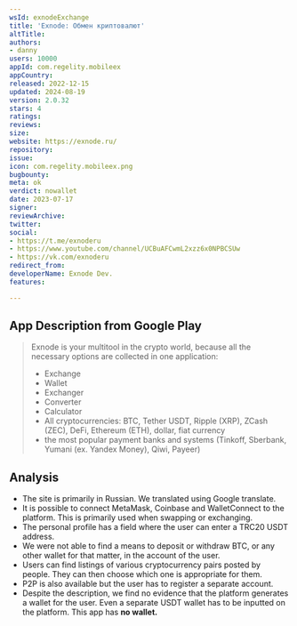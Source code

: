 ```yaml
---
wsId: exnodeExchange
title: 'Exnode: Обмен криптовалют'
altTitle: 
authors:
- danny
users: 10000
appId: com.regelity.mobileex
appCountry: 
released: 2022-12-15
updated: 2024-08-19
version: 2.0.32
stars: 4
ratings: 
reviews: 
size: 
website: https://exnode.ru/
repository: 
issue: 
icon: com.regelity.mobileex.png
bugbounty: 
meta: ok
verdict: nowallet
date: 2023-07-17
signer: 
reviewArchive: 
twitter: 
social:
- https://t.me/exnoderu
- https://www.youtube.com/channel/UCBuAFCwmL2xzz6x0NPBCSUw
- https://vk.com/exnoderu
redirect_from: 
developerName: Exnode Dev.
features: 

---
```


## App Description from Google Play

> Exnode is your multitool in the crypto world, because all the necessary options are collected in one application:
>
> - Exchange
> - Wallet
> - Exchanger
> - Converter
> - Calculator
> - All cryptocurrencies: BTC, Tether USDT, Ripple (XRP), ZCash (ZEC), DeFi, Ethereum (ETH), dollar, fiat currency
> - the most popular payment banks and systems (Tinkoff, Sberbank, Yumani (ex. Yandex Money), Qiwi, Payeer)

## Analysis

- The site is primarily in Russian. We translated using Google translate.
- It is possible to connect MetaMask, Coinbase and WalletConnect to the platform. This is primarily used when swapping or exchanging.
- The personal profile has a field where the user can enter a TRC20 USDT address.
- We were not able to find a means to deposit or withdraw BTC, or any other wallet for that matter, in the account of the user.
- Users can find listings of various cryptocurrency pairs posted by people. They can then choose which one is appropriate for them.
- P2P is also available but the user has to register a separate account.
- Despite the description, we find no evidence that the platform generates a wallet for the user. Even a separate USDT wallet has to be inputted on the platform. This app has **no wallet.**  
